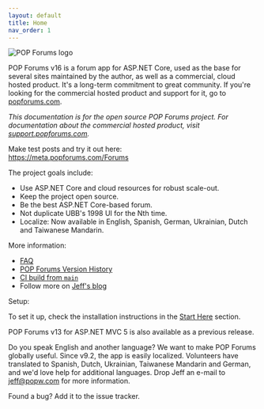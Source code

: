 ```yaml
---
layout: default
title: Home
nav_order: 1
---
```

![POP Forums logo](https://avatars2.githubusercontent.com/u/8217691?s=200&v=4)

POP Forums v16 is a forum app for ASP.NET Core, used as the base for several sites maintained by the author, as well as a commercial, cloud hosted product. It's a long-term commitment to great community. If you're looking for the commercial hosted product and support for it, go to [popforums.com](https://popforums.com/).

_This documentation is for the open source POP Forums project. For documentation about the commercial hosted product, visit [support.popforums.com](https://support.popforums.com/)._

Make test posts and try it out here:  
https://meta.popforums.com/Forums

The project goals include: 
* Use ASP.NET Core and cloud resources for robust scale-out.
* Keep the project open source.
* Be the best ASP.NET Core-based forum.
* Not duplicate UBB's 1998 UI for the Nth time.
* Localize: Now available in English, Spanish, German, Ukrainian, Dutch and Taiwanese Mandarin.

More information: 
* [FAQ](faq.md)
* [POP Forums Version History](versionhistory.md)
* [CI build from `main`](https://popforumsdev.azurewebsites.net/Forums)
* Follow more on [Jeff's blog](https://jeffputz.com/)

Setup:

To set it up, check the installation instructions in the [Start Here](starthere.md) section.

POP Forums v13 for ASP.NET MVC 5 is also available as a previous release.

Do you speak English and another language? We want to make POP Forums globally useful. Since v9.2, the app is easily localized. Volunteers have translated to Spanish, Dutch, Ukrainian, Taiwanese Mandarin and German, and we'd love help for additional languages. Drop Jeff an e-mail to jeff@popw.com for more information.

Found a bug? Add it to the issue tracker.
